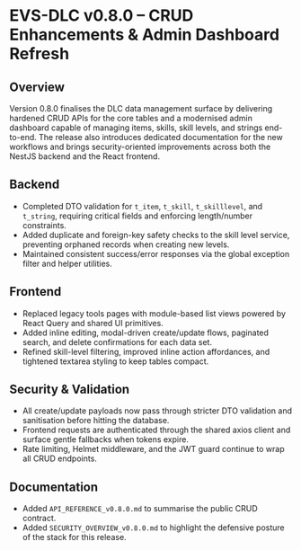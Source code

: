 # EVS-DLC v0.8.0 – CRUD Enhancements & Admin Dashboard Refresh

## Overview
Version 0.8.0 finalises the DLC data management surface by delivering hardened CRUD APIs for the core tables and a modernised admin dashboard capable of managing items, skills, skill levels, and strings end-to-end. The release also introduces dedicated documentation for the new workflows and brings security-oriented improvements across both the NestJS backend and the React frontend.

## Backend
- Completed DTO validation for `t_item`, `t_skill`, `t_skilllevel`, and `t_string`, requiring critical fields and enforcing length/number constraints.
- Added duplicate and foreign-key safety checks to the skill level service, preventing orphaned records when creating new levels.
- Maintained consistent success/error responses via the global exception filter and helper utilities.

## Frontend
- Replaced legacy tools pages with module-based list views powered by React Query and shared UI primitives.
- Added inline editing, modal-driven create/update flows, paginated search, and delete confirmations for each data set.
- Refined skill-level filtering, improved inline action affordances, and tightened textarea styling to keep tables compact.

## Security & Validation
- All create/update payloads now pass through stricter DTO validation and sanitisation before hitting the database.
- Frontend requests are authenticated through the shared axios client and surface gentle fallbacks when tokens expire.
- Rate limiting, Helmet middleware, and the JWT guard continue to wrap all CRUD endpoints.

## Documentation
- Added `API_REFERENCE_v0.8.0.md` to summarise the public CRUD contract.
- Added `SECURITY_OVERVIEW_v0.8.0.md` to highlight the defensive posture of the stack for this release.

